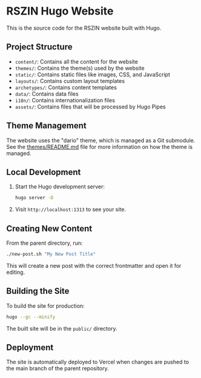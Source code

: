 # RSZIN Hugo Website

This is the source code for the RSZIN website built with Hugo.

## Project Structure

- `content/`: Contains all the content for the website
- `themes/`: Contains the theme(s) used by the website
- `static/`: Contains static files like images, CSS, and JavaScript
- `layouts/`: Contains custom layout templates
- `archetypes/`: Contains content templates
- `data/`: Contains data files
- `i18n/`: Contains internationalization files
- `assets/`: Contains files that will be processed by Hugo Pipes

## Theme Management

The website uses the "dario" theme, which is managed as a Git submodule. See the [themes/README.md](themes/README.md) file for more information on how the theme is managed.

## Local Development

1. Start the Hugo development server:
   ```bash
   hugo server -D
   ```

2. Visit `http://localhost:1313` to see your site.

## Creating New Content

From the parent directory, run:

```bash
./new-post.sh "My New Post Title"
```

This will create a new post with the correct frontmatter and open it for editing.

## Building the Site

To build the site for production:

```bash
hugo --gc --minify
```

The built site will be in the `public/` directory.

## Deployment

The site is automatically deployed to Vercel when changes are pushed to the main branch of the parent repository. 